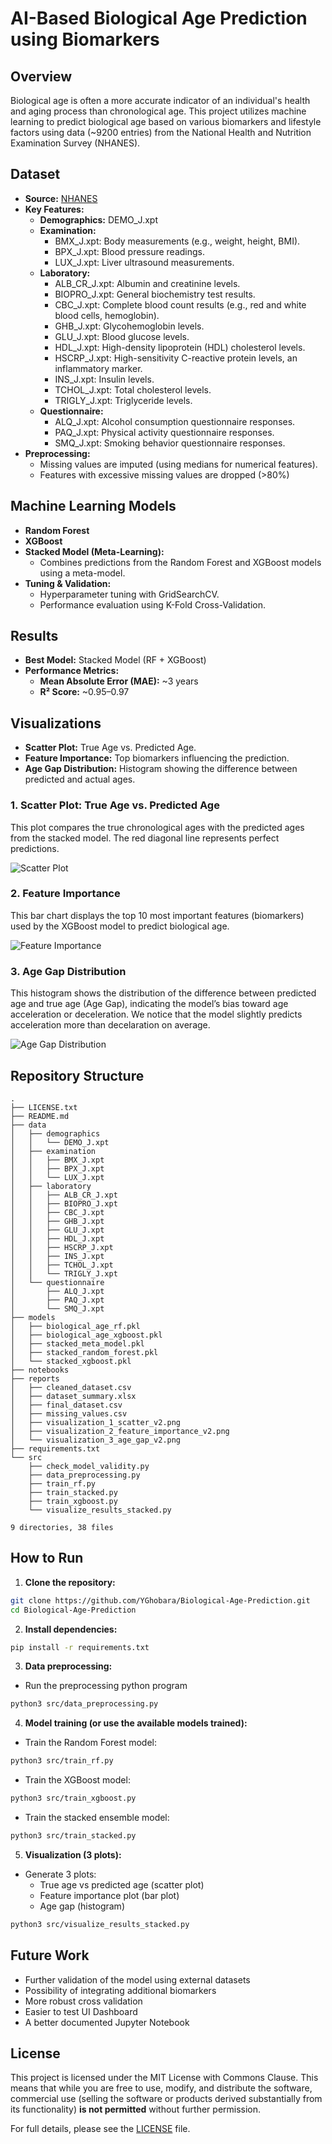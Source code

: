 # AI-Based Biological Age Prediction using Biomarkers

## Overview
Biological age is often a more accurate indicator of an individual's health and aging process than chronological age. This project utilizes machine learning to predict biological age based on various biomarkers and lifestyle factors using data (~9200 entries) from the National Health and Nutrition Examination Survey (NHANES).

## Dataset
- **Source:** [NHANES](https://www.cdc.gov/nchs/nhanes/index.html)
- **Key Features:**
  - **Demographics:**
    DEMO_J.xpt
  - **Examination:**
    - BMX_J.xpt: Body measurements (e.g., weight, height, BMI).
    - BPX_J.xpt: Blood pressure readings.
    - LUX_J.xpt: Liver ultrasound measurements.
  - **Laboratory:**
    - ALB_CR_J.xpt: Albumin and creatinine levels.
    - BIOPRO_J.xpt: General biochemistry test results.
    - CBC_J.xpt: Complete blood count results (e.g., red and white blood cells, hemoglobin).
    - GHB_J.xpt: Glycohemoglobin levels.
    - GLU_J.xpt: Blood glucose levels.
    - HDL_J.xpt: High-density lipoprotein (HDL) cholesterol levels.
    - HSCRP_J.xpt: High-sensitivity C-reactive protein levels, an inflammatory marker.
    - INS_J.xpt: Insulin levels.
    - TCHOL_J.xpt: Total cholesterol levels.
    - TRIGLY_J.xpt: Triglyceride levels.
  - **Questionnaire:**
    - ALQ_J.xpt: Alcohol consumption questionnaire responses.
    - PAQ_J.xpt: Physical activity questionnaire responses.
    - SMQ_J.xpt: Smoking behavior questionnaire responses.
- **Preprocessing:**
  - Missing values are imputed (using medians for numerical features).
  - Features with excessive missing values are dropped (>80%)

## Machine Learning Models
- **Random Forest**
- **XGBoost**
- **Stacked Model (Meta-Learning):**
  - Combines predictions from the Random Forest and XGBoost models using a meta-model.
- **Tuning & Validation:**
  - Hyperparameter tuning with GridSearchCV.
  - Performance evaluation using K-Fold Cross-Validation.

## Results
- **Best Model:** Stacked Model (RF + XGBoost)
- **Performance Metrics:**
  - **Mean Absolute Error (MAE):** ~3 years
  - **R² Score:** ~0.95–0.97
    
## Visualizations
  - **Scatter Plot:** True Age vs. Predicted Age.
  - **Feature Importance:** Top biomarkers influencing the prediction.
  - **Age Gap Distribution:** Histogram showing the difference between predicted and actual ages.

### 1. Scatter Plot: True Age vs. Predicted Age
This plot compares the true chronological ages with the predicted ages from the stacked model. The red diagonal line represents perfect predictions.

![Scatter Plot](reports/visualization_1_scatter_v2.png)

### 2. Feature Importance
This bar chart displays the top 10 most important features (biomarkers) used by the XGBoost model to predict biological age.

![Feature Importance](reports/visualization_2_feature_importance_v2.png)

### 3. Age Gap Distribution
This histogram shows the distribution of the difference between predicted age and true age (Age Gap), indicating the model’s bias toward age acceleration or deceleration. We notice that the model slightly predicts acceleration more than decelaration on average.

![Age Gap Distribution](reports/visualization_3_age_gap_v2.png)



## Repository Structure
```
.
├── LICENSE.txt
├── README.md  
├── data
│   ├── demographics    
│   │   └── DEMO_J.xpt  
│   ├── examination     
│   │   ├── BMX_J.xpt   
│   │   ├── BPX_J.xpt   
│   │   └── LUX_J.xpt   
│   ├── laboratory      
│   │   ├── ALB_CR_J.xpt
│   │   ├── BIOPRO_J.xpt
│   │   ├── CBC_J.xpt   
│   │   ├── GHB_J.xpt   
│   │   ├── GLU_J.xpt   
│   │   ├── HDL_J.xpt   
│   │   ├── HSCRP_J.xpt 
│   │   ├── INS_J.xpt   
│   │   ├── TCHOL_J.xpt 
│   │   └── TRIGLY_J.xpt
│   └── questionnaire
│       ├── ALQ_J.xpt
│       ├── PAQ_J.xpt
│       └── SMQ_J.xpt
├── models
│   ├── biological_age_rf.pkl
│   ├── biological_age_xgboost.pkl
│   ├── stacked_meta_model.pkl
│   ├── stacked_random_forest.pkl
│   └── stacked_xgboost.pkl
├── notebooks
├── reports
│   ├── cleaned_dataset.csv
│   ├── dataset_summary.xlsx
│   ├── final_dataset.csv
│   ├── missing_values.csv
│   ├── visualization_1_scatter_v2.png
│   ├── visualization_2_feature_importance_v2.png
│   └── visualization_3_age_gap_v2.png
├── requirements.txt
└── src
    ├── check_model_validity.py
    ├── data_preprocessing.py
    ├── train_rf.py
    ├── train_stacked.py
    ├── train_xgboost.py
    └── visualize_results_stacked.py

9 directories, 38 files
```

## How to Run
1. **Clone the repository:**
```sh
git clone https://github.com/YGhobara/Biological-Age-Prediction.git
cd Biological-Age-Prediction
```
2. **Install dependencies:**
```sh
pip install -r requirements.txt
```
3. **Data preprocessing:**
  - Run the preprocessing python program
   ```sh
   python3 src/data_preprocessing.py
   ```
4. **Model training (or use the available models trained):**
  - Train the Random Forest model:
   ```sh
   python3 src/train_rf.py
   ```
  - Train the XGBoost model:
   ```sh
   python3 src/train_xgboost.py
   ```
  - Train the stacked ensemble model:
   ```sh
   python3 src/train_stacked.py
   ```
5. **Visualization (3 plots):**
  - Generate 3 plots:
    - True age vs predicted age (scatter plot)
    - Feature importance plot (bar plot)
    - Age gap (histogram) 
   ```sh
   python3 src/visualize_results_stacked.py
   ```

## Future Work
- Further validation of the model using external datasets
- Possibility of integrating additional biomarkers
- More robust cross validation
- Easier to test UI Dashboard
- A better documented Jupyter Notebook

## License

This project is licensed under the MIT License with Commons Clause. This means that while you are free to use, modify, and distribute the software, commercial use (selling the software or products derived substantially from its functionality) **is not permitted** without further permission.

For full details, please see the [LICENSE](LICENSE.txt) file.
